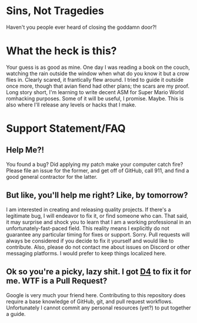 # Sins, Not Tragedies
Haven't you people ever heard of closing the goddamn door?!

# What the heck is this?

Your guess is as good as mine. One day I was reading a book on the couch, watching the rain outside the window when what do you know it but a crow flies in. Clearly scared, it frantically flew around. I tried to guide it outside once more, though that avian fiend had other plans; the scars are my proof. Long story short, I'm learning to write decent ASM for Super Mario World romhacking purposes. Some of it will be useful, I promise. Maybe. This is also where I'll release any levels or hacks that I make.

# Support Statement/FAQ

## Help Me?!

You found a bug? Did applying my patch make your computer catch fire? Please file an issue for the former, and get off of GitHub, call 911, and find a good general contractor for the latter.

## But like, you'll help me right? Like, by tomorrow?

I am interested in creating and releasing quality projects. If there's a legitimate bug, I will endeavor to fix it, or find someone who can. That said, it may surprise and shock you to learn that I am a working professional in an unfortunately-fast-paced field. This reality means I explicitly do not guarantee any particular timing for fixes or support. Sorry. Pull requests will always be considered if you decide to fix it yourself and would like to contribute. Also, please do not contact me about issues on Discord or other messaging platforms. I would prefer to keep things localized here.

## Ok so you're a picky, lazy shit. I got [D4](https://www.patreon.com/dtothefourth) to fix it for me. WTF is a Pull Request?

Google is very much your friend here. Contributing to this repository does require a base knowledge of GitHub, git, and pull request workflows. Unfortunately I cannot commit any personal resources (yet?) to put together a guide.
